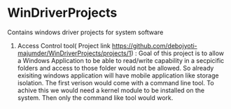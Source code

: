 # WinDriverProjects
Contains windows driver projects for system software

1. Access Control tool( Project link https://github.com/debojyoti-majumder/WinDriverProjects/projects/1) : Goal of this project is to allow a Windows Application to be able to read/write capability in a secpicific folders and access to those folder would not be allowed. So already exisiting windows application will have mobile application like storage isolation. The first verison would come with a command line tool. To achive this we would need a kernel module to be installed on the system. Then only the command like tool would work. 
